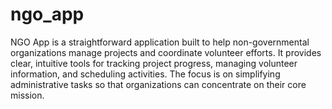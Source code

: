 # ngo_app
NGO App is a straightforward application built to help non-governmental organizations manage projects and coordinate volunteer efforts. It provides clear, intuitive tools for tracking project progress, managing volunteer information, and scheduling activities. The focus is on simplifying administrative tasks so that organizations can concentrate on their core mission.
